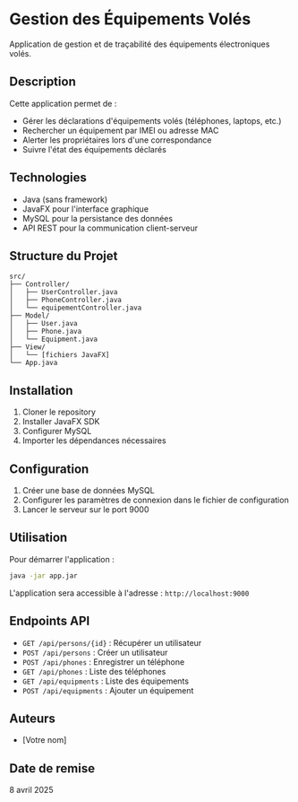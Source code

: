 # Gestion des Équipements Volés
Application de gestion et de traçabilité des équipements électroniques volés.

## Description
Cette application permet de :
- Gérer les déclarations d'équipements volés (téléphones, laptops, etc.)
- Rechercher un équipement par IMEI ou adresse MAC
- Alerter les propriétaires lors d'une correspondance
- Suivre l'état des équipements déclarés

## Technologies
- Java (sans framework)
- JavaFX pour l'interface graphique
- MySQL pour la persistance des données
- API REST pour la communication client-serveur

## Structure du Projet
```
src/
├── Controller/
│   ├── UserController.java
│   ├── PhoneController.java
│   └── equipementController.java
├── Model/
│   ├── User.java
│   ├── Phone.java
│   └── Equipment.java
├── View/
│   └── [fichiers JavaFX]
└── App.java
```

## Installation
1. Cloner le repository
2. Installer JavaFX SDK
3. Configurer MySQL
4. Importer les dépendances nécessaires

## Configuration
1. Créer une base de données MySQL
2. Configurer les paramètres de connexion dans le fichier de configuration
3. Lancer le serveur sur le port 9000

## Utilisation
Pour démarrer l'application :
```bash
java -jar app.jar
```

L'application sera accessible à l'adresse : `http://localhost:9000`

## Endpoints API
- `GET /api/persons/{id}` : Récupérer un utilisateur
- `POST /api/persons` : Créer un utilisateur
- `POST /api/phones` : Enregistrer un téléphone
- `GET /api/phones` : Liste des téléphones
- `GET /api/equipments` : Liste des équipements
- `POST /api/equipments` : Ajouter un équipement

## Auteurs
- [Votre nom]

## Date de remise
8 avril 2025
